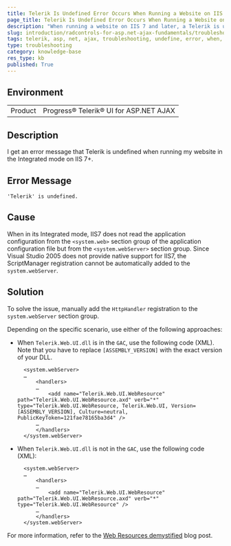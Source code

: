 ```yaml
---
title: Telerik Is Undefined Error Occurs When Running a Website on IIS 7+ Integrated Mode
page_title: Telerik Is Undefined Error Occurs When Running a Website on IIS 7+ Integrated Mode
description: "When running a website on IIS 7 and later, a Telerik is undefined error occurs for Telerik UI for ASP.NET AJAX."
slug: introduction/radcontrols-for-asp.net-ajax-fundamentals/troubleshooting/general-troubleshooting
tags: telerik, asp, net, ajax, troubleshooting, undefine, error, when, running, wbebsite, iis, 7+, integrated, mode
type: troubleshooting
category: knowledge-base
res_type: kb
published: True
---
```


## Environment

<table>
	<tbody>
		<tr>
			<td>Product</td>
			<td>Progress® Telerik® UI for ASP.NET AJAX</td>
		</tr>
	</tbody>
</table>

## Description

I get an error message that Telerik is undefined when running my website in the Integrated mode on IIS 7+.

## Error Message

`'Telerik' is undefined.`

## Cause

When in its Integrated mode, IIS7 does not read the application configuration from the `<system.web>` section group of the application configuration file but from the `<system.webServer>` section group. Since Visual Studio 2005 does not provide native support for IIS7, the ScriptManager registration cannot be automatically added to the `system.webServer`.

## Solution

To solve the issue, manually add the `HttpHandler` registration to the `system.webServer` section group.

Depending on the specific scenario, use either of the following approaches:


* When `Telerik.Web.UI.dll` is in the `GAC`, use the following code (XML). Note that you have to replace `[ASSEMBLY_VERSION]` with the exact version of your DLL.

		<system.webServer>
		…
			<handlers>
			…
				<add name="Telerik.Web.UI.WebResource"  path="Telerik.Web.UI.WebResource.axd" verb="*" type="Telerik.Web.UI.WebResource, Telerik.Web.UI, Version=[ASSEMBLY_VERSION], Culture=neutral, PublicKeyToken=121fae78165ba3d4" />
			…
			</handlers>
		</system.webServer>


* When `Telerik.Web.UI.dll` is not in the `GAC`, use the following code (XML):

		<system.webServer>
		…
			<handlers>
			…
				<add name="Telerik.Web.UI.WebResource"  path="Telerik.Web.UI.WebResource.axd" verb="*" type="Telerik.Web.UI.WebResource" />
			…
			</handlers>
		</system.webServer>


For more information, refer to the [Web Resources demystified](https://blogs.telerik.com/aspnet-ajax/posts/08-07-18/web-resources-demystified-part-3-troubleshooting.aspx) blog post.
